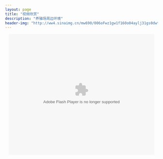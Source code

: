 ```yaml
---
layout: page
title: "视频欣赏"
description: "养殖场周边环境"
header-img: "http://ww4.sinaimg.cn/mw690/006oFwz1gw1f160o04aylj31gs0dwt96.jpg"
---
```


<body>
 <div align="center">
  <embed src="http://static.video.qq.com/TPout.swf?vid=x0183i01l6a&auto=0" allowFullScreen="true" quality="high" width="480" height="400" align="middle" allowScriptAccess="always" type="application/x-shockwave-flash"></embed>
 </div>
</body>

